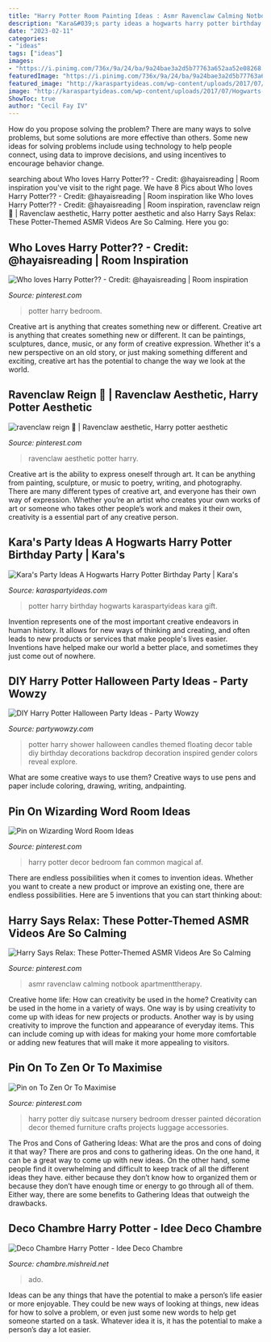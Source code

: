 ```yaml
---
title: "Harry Potter Room Painting Ideas : Asmr Ravenclaw Calming Notbook Apartmenttherapy"
description: "Kara&#039;s party ideas a hogwarts harry potter birthday party"
date: "2023-02-11"
categories:
- "ideas"
tags: ["ideas"]
images:
- "https://i.pinimg.com/736x/9a/24/ba/9a24bae3a2d5b77763a652aa52e08268.jpg"
featuredImage: "https://i.pinimg.com/736x/9a/24/ba/9a24bae3a2d5b77763a652aa52e08268.jpg"
featured_image: "http://karaspartyideas.com/wp-content/uploads/2017/07/Hogwarts-Harry-Potter-Birthday-Party-via-Karas-Party-Ideas-KarasPartyIdeas.com35.jpg"
image: "http://karaspartyideas.com/wp-content/uploads/2017/07/Hogwarts-Harry-Potter-Birthday-Party-via-Karas-Party-Ideas-KarasPartyIdeas.com35.jpg"
ShowToc: true
author: "Cecil Fay IV"
---
```



How do you propose solving the problem?
There are many ways to solve problems, but some solutions are more effective than others. Some new ideas for solving problems include using technology to help people connect, using data to improve decisions, and using incentives to encourage behavior change.

	

		
searching about Who loves Harry Potter?? - Credit: @hayaisreading | Room inspiration you've visit to the right page. We have 8 Pics about Who loves Harry Potter?? - Credit: @hayaisreading | Room inspiration like Who loves Harry Potter?? - Credit: @hayaisreading | Room inspiration, ravenclaw reign 💎 | Ravenclaw aesthetic, Harry potter aesthetic and also Harry Says Relax: These Potter-Themed ASMR Videos Are So Calming. Here you go:
		
    
## Who Loves Harry Potter?? - Credit: @hayaisreading | Room Inspiration

<img loading=lazy src="https://i.pinimg.com/736x/e5/60/dd/e560ddae8469df0d66481cadd55d3eca.jpg" onerror="this.onerror=null;this.src='https://tse2.mm.bing.net/th?id=OIP.3-GmDdCo2YQ_L8XcVAl1iwHaHa&amp;pid=15.1';" alt="Who loves Harry Potter?? - Credit: @hayaisreading | Room inspiration">

_Source: pinterest.com_

>potter harry bedroom. 

	

Creative art is anything that creates something new or different.
Creative art is anything that creates something new or different. It can be paintings, sculptures, dance, music, or any form of creative expression. Whether it's a new perspective on an old story, or just making something different and exciting, creative art has the potential to change the way we look at the world.

    
## Ravenclaw Reign 💎 | Ravenclaw Aesthetic, Harry Potter Aesthetic

<img loading=lazy src="https://i.pinimg.com/736x/7f/ac/87/7fac87d5c421103d9293911da9f48d6a.jpg" onerror="this.onerror=null;this.src='https://tse1.mm.bing.net/th?id=OIP.0uOt1d_QrYooYuzUjUwwPgHaKH&amp;pid=15.1';" alt="ravenclaw reign 💎 | Ravenclaw aesthetic, Harry potter aesthetic">

_Source: pinterest.com_

>ravenclaw aesthetic potter harry. 

	

Creative art is the ability to express oneself through art. It can be anything from painting, sculpture, or music to poetry, writing, and photography. There are many different types of creative art, and everyone has their own way of expression. Whether you’re an artist who creates your own works of art or someone who takes other people’s work and makes it their own, creativity is a essential part of any creative person.

    
## Kara&#039;s Party Ideas A Hogwarts Harry Potter Birthday Party | Kara&#039;s

<img loading=lazy src="http://karaspartyideas.com/wp-content/uploads/2017/07/Hogwarts-Harry-Potter-Birthday-Party-via-Karas-Party-Ideas-KarasPartyIdeas.com35.jpg" onerror="this.onerror=null;this.src='https://tse4.mm.bing.net/th?id=OIP.VfLpMGEWxme2vazaaNe3dgHaJ3&amp;pid=15.1';" alt="Kara&#039;s Party Ideas A Hogwarts Harry Potter Birthday Party | Kara&#039;s">

_Source: karaspartyideas.com_

>potter harry birthday hogwarts karaspartyideas kara gift. 

	

Invention represents one of the most important creative endeavors in human history. It allows for new ways of thinking and creating, and often leads to new products or services that make people's lives easier. Inventions have helped make our world a better place, and sometimes they just come out of nowhere.

    
## DIY Harry Potter Halloween Party Ideas - Party Wowzy

<img loading=lazy src="https://partywowzy.com/wp-content/uploads/2019/06/Floating-Candles.jpg" onerror="this.onerror=null;this.src='https://tse1.mm.bing.net/th?id=OIP.xtfV1EAG1Kdf0jCKyYOXkgHaNK&amp;pid=15.1';" alt="DIY Harry Potter Halloween Party Ideas - Party Wowzy">

_Source: partywowzy.com_

>potter harry shower halloween candles themed floating decor table diy birthday decorations backdrop decoration inspired gender colors reveal explore. 

	

What are some creative ways to use them?
Creative ways to use pens and paper include coloring, drawing, writing, andpainting.

    
## Pin On Wizarding Word Room Ideas

<img loading=lazy src="https://i.pinimg.com/736x/9a/24/ba/9a24bae3a2d5b77763a652aa52e08268.jpg" onerror="this.onerror=null;this.src='https://tse1.mm.bing.net/th?id=OIP.oUrQLTuhpMtQCfu7Vuho4AHaLH&amp;pid=15.1';" alt="Pin on Wizarding Word Room Ideas">

_Source: pinterest.com_

>harry potter decor bedroom fan common magical af. 

	

There are endless possibilities when it comes to invention ideas. Whether you want to create a new product or improve an existing one, there are endless possibilities. Here are 5 inventions that you can start thinking about: 

    
## Harry Says Relax: These Potter-Themed ASMR Videos Are So Calming

<img loading=lazy src="https://i.pinimg.com/736x/74/05/ea/7405eaa3a27f0a1475bfb513da6ddf8f.jpg" onerror="this.onerror=null;this.src='https://tse4.mm.bing.net/th?id=OIP.ZNWIk1ddWtM7GCm_G7dnPwHaEJ&amp;pid=15.1';" alt="Harry Says Relax: These Potter-Themed ASMR Videos Are So Calming">

_Source: pinterest.com_

>asmr ravenclaw calming notbook apartmenttherapy. 

	

Creative home life: How can creativity be used in the home?
Creativity can be used in the home in a variety of ways. One way is by using creativity to come up with ideas for new projects or products. Another way is by using creativity to improve the function and appearance of everyday items. This can include coming up with ideas for making your home more comfortable or adding new features that will make it more appealing to visitors.

    
## Pin On To Zen Or To Maximise

<img loading=lazy src="https://i.pinimg.com/736x/d7/55/25/d755257d2e342fe61b055c16154e5308.jpg" onerror="this.onerror=null;this.src='https://tse3.mm.bing.net/th?id=OIP.j5e0BKAP3F0v35K7550DSgHaJ4&amp;pid=15.1';" alt="Pin on To Zen Or To Maximise">

_Source: pinterest.com_

>harry potter diy suitcase nursery bedroom dresser painted décoration decor themed furniture crafts projects luggage accessories. 

	

The Pros and Cons of Gathering Ideas: What are the pros and cons of doing it that way?
There are pros and cons to gathering ideas. On the one hand, it can be a great way to come up with new ideas. On the other hand, some people find it overwhelming and difficult to keep track of all the different ideas they have. either because they don’t know how to organized them or because they don’t have enough time or energy to go through all of them. Either way, there are some benefits to Gathering Ideas that outweigh the drawbacks.

    
## Deco Chambre Harry Potter - Idee Deco Chambre

<img loading=lazy src="https://i2.wp.com/chambre.mishreid.net/wp-content/uploads/2020/04/deco-chambre-ado-harry-potter.jpg?fit=1000%2C500&amp;ssl=1" onerror="this.onerror=null;this.src='https://tse4.mm.bing.net/th?id=OIP.KrtJpgL31Fr9_eqoItUoDgHaDt&amp;pid=15.1';" alt="Deco Chambre Harry Potter - Idee Deco Chambre">

_Source: chambre.mishreid.net_

>ado. 

	

Ideas can be any things that have the potential to make a person’s life easier or more enjoyable. They could be new ways of looking at things, new ideas for how to solve a problem, or even just some new words to help get someone started on a task. Whatever idea it is, it has the potential to make a person’s day a lot easier.

